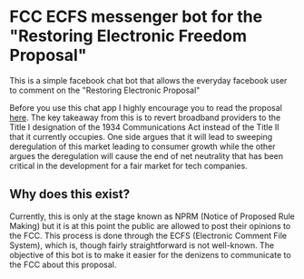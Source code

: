 FCC ECFS messenger bot for the "Restoring Electronic Freedom Proposal"
==========================================================
This is a simple facebook chat bot that allows the everyday facebook user to comment on the "Restoring Electronic Proposal"

Before you use this chat app I highly encourage you to read the proposal [here](https://apps.fcc.gov/edocs_public/attachmatch/DOC-344614A1.pdf). The key takeaway from this is to revert broadband providers to the Title I designation of the 1934 Communications Act instead of the Title II that it currently occupies. One side argues that it will lead to sweeping deregulation of this market leading to consumer growth while the other argues the deregulation will cause the end of net neutrality that has been critical in the development for a fair market for tech companies.

Why does this exist?
-------
Currently, this is only at the stage known as NPRM (Notice of Proposed Rule Making) but it is at this point the public are allowed to post their opinions to the FCC. This process is done through the ECFS (Electronic Comment File System), which is, though fairly straightforward is not well-known. The objective of this bot is to make it easier for the denizens to communicate to the FCC about this proposal.
